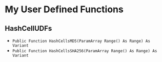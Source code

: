# My User Defined Functions
## HashCellUDFs
- `Public Function HashCellsMD5(ParamArray Range() As Range) As Variant`
- `Public Function HashCellsSHA256(ParamArray Range() As Range) As Variant`